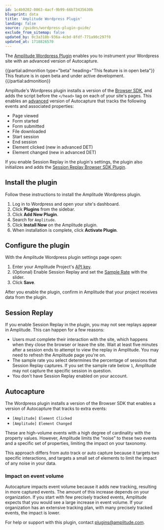 ```yaml
---
id: 1c4b9202-0063-4acf-9b99-66b73435630b
blueprint: data
title: 'Amplitude Wordpress Plugin'
landing: false
source: /guides/wordpress-plugin-guide/
exclude_from_sitemap: false
updated_by: 0c3a318b-936a-4cbd-8fdf-771a90c297f0
updated_at: 1718826570
---
```

The [Amplitude Wordpress Plugin](https://wordpress.org/plugins/amplitude/) enables you to instrument your Wordpress site with an advanced version of Autocapture.

{{partial:admonition type="beta" heading="This feature is in open beta"}}
This feature is in open beta and under active development.
{{/partial:admonition}}

Amplitude's Wordpress plugin installs a version of the [Browser SDK](/docs/sdks/analytics/browser/browser-sdk-2), and adds the script before the `</head>` tag on each of your site's pages. This enables an [advanced](https://github.com/amplitude/Amplitude-TypeScript/tree/v1.x/packages/plugin-default-event-tracking-advanced-browser) version of Autocapture that tracks the following events and associated properties:

- Page viewed
- Form started
- Form submitted
- File downloaded
- Start session
- End session
- Element clicked (new in advanced DET)
- Element changed (new in advanced DET)

If you enable Session Replay in the plugin's settings, the plugin also initializes and adds the [Session Replay Browser SDK Plugin](/docs/session-replay/session-replay-plugin).

## Install the plugin

Follow these instructions to install the Amplitude Wordpress plugin.

1. Log in to Wordpress and open your site's dashboard.
2. Click **Plugins** from the sidebar.
3. Click **Add New Plugin**.
4. Search for `Amplitude`.
5. Click **Install Now** on the Amplitude plugin.
6. When installation is complete, click **Activate Plugin**.

## Configure the plugin

With the Amplitude Wordpress plugin settings page open:

1. Enter your Amplitude Project's [API key](/docs/apis/authentication).
2. (Optional) Enable Session Replay and set the [Sample Rate](/docs/session-replay/session-replay-plugin#sampling-rate) with the slider.
3. Click **Save**.

After you enable the plugin, confirm in Amplitude that your project receives data from the plugin.

## Session Replay

If you enable Session Replay in the plugin, you may not see replays appear in Amplitude. This can happen for a few reasons:

- Users must complete their interaction with the site, which happens when they close the browser or leave the site. Wait at least five minutes after a session ends to attempt to view the replay in Amplitude. You may need to refresh the Amplitude page you're on.
- The sample rate you select determines the percentage of sessions that Session Replay captures. If you set the sample rate below `1`, Amplitude may not capture the specific session in question.
- You don't have Session Replay enabled on your account.

## Autocapture

The Wordpress plugin installs a version of the Browser SDK that enables a version of Autocapture that tracks to extra events:

- `[Amplitude] Element Clicked`
- `[Amplitude] Element Changed`

These are high-volume events with a high degree of cardinality with the property values. However, Amplitude limits the "noise" to these two events and a specific set of properties, limiting the impact on your taxonomy.

This approach differs from auto track or auto capture because it targets two specific interactions, and targets a small set of elements to limit the impact of any noise in your data.

### Impact on event volume

Autocapture impacts event volume because it adds new tracking, resulting in more captured events. The amount of this increase depends on your organization. If you start with few precisely tracked events, Amplitude expects that you would see a large increase in event volume. If your organization has an extensive tracking plan, with many precisely tracked events, the impact is lower.

For help or support with this plugin, contact [plugins@amplitude.com](mailto:plugins@amplitude.com).